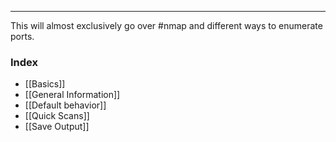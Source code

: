 -- -
This will almost exclusively go over #nmap and different ways to enumerate ports. 
### Index
- [[Basics]]
- [[General Information]]
- [[Default behavior]]
- [[Quick Scans]]
- [[Save Output]]
